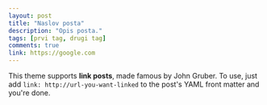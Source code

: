```yaml
---
layout: post
title: "Naslov posta"
description: "Opis posta."
tags: [prvi tag, drugi tag]
comments: true
link: https://google.com  
---
```


This theme supports **link posts**, made famous by John Gruber. To use, just add `link: http://url-you-want-linked` to the post's YAML front matter and you're done.
